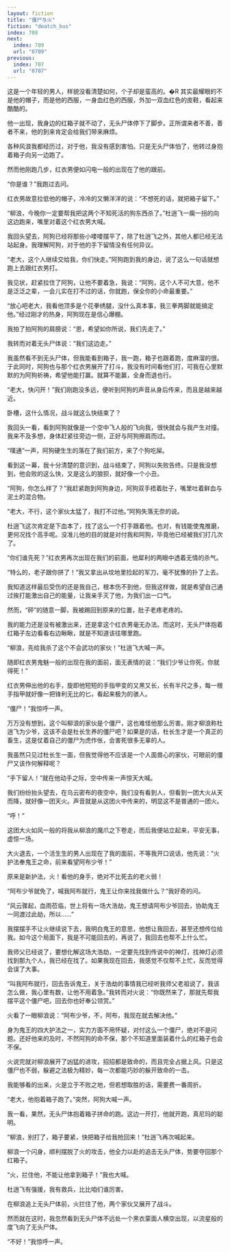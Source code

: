 ```yaml
---
layout: fiction
title: "僵尸与火"
fiction: "deatch_bus"
index: 708
next:
  index: 709
  url: "0709"
previous:
  index: 707
  url: "0707"
---
```

这是一个年轻的男人，样貌没看清楚如何，个子却是蛮高的。�R  其实最耀眼的不是他的帽子，而是他的西服，一身血红色的西服，外加一双血红色的皮鞋，看起来酷酷的。

他一出现，我身边的红箱子就不动了，无头尸体停下了脚步。正所谓来者不善，善者不来，他的到来肯定会给我们带来麻烦。

各种风浪我都经历过，对于他，我没有感到害怕。只是无头尸体怕了，他转过身抱着箱子向另一边跑了。

然而他刚跑几步，红衣男便如闪电一般的出现在了他的跟前。

“你是谁？”我跑过去问。

红衣男故意拉低他的帽子，冷冷的又懒洋洋的说：“不想死的话，就把箱子留下。”

“柳浪，今晚你一定要帮我把这两个不知死活的狗东西杀了。”杜逍飞一瘸一拐的向这边跑来，嘴里对着这个红衣男大喊。

我回头望去，阿狗已经将那些小喽喽摆平了，除了杜逍飞之外，其他人都已经无法站起身。我理解阿狗，对于他的手下留情没有任何异议。

“老大，这个人继续交给我，你们快走。”阿狗跑到我的身边，说了这么一句话就想跑上去跟红衣男打。

我见状，赶紧拉住了阿狗，让他不要着急，我说：“阿狗，这个人不可大意，他不是泛泛之辈，一会儿实在打不过的话，你就跑，保全你的小命最重要。”

“放心吧老大，我看他顶多是个花拳绣腿，没什么真本事，我三拳两脚就能搞定他。”经过刚才的热身，阿狗现在是信心爆棚。

我拍了拍阿狗的肩膀说：“恩，希望如你所说，我们先走了。”

我转而对着无头尸体说：“我们这边走。”

我虽然看不到无头尸体，但我能看到箱子，我一跑，箱子也跟着跑，度麻溜的很。于此同时，阿狗也与那个红衣男展开了打斗，我没有时间看他们打，可我在心里默默的为阿狗祈祷，希望他能打赢。就算不能赢，全身而退也行。

“老大，快闪开！”我们刚跑没多远，便听到阿狗的声音从身后传来，而且是越来越近。

卧槽，这什么情况，战斗就这么快结束了？

我回头一看，看到阿狗就像是一个空中飞人般的飞向我，很快就会与我产生对撞。我来不及多想，身体赶紧往旁边一侧，正好与阿狗擦肩而过。

“噗通”一声，阿狗硬生生的落在了我们前方，来了个狗吃屎。

看到这一幕，我十分清楚的意识到，战斗结束了，阿狗以失败告终。只是我没想到，他会败的这么快，又是这么的狼狈，就好像一个小丑。

“阿狗，你怎么样了？”我赶紧跑到阿狗身边，阿狗双手捂着肚子，嘴里吐着鲜血与泥土的混合物。

“老大，不行，这个家伙太猛了，我打不过他。”阿狗失落无奈的说。

杜逍飞这次肯定是下血本了，找了这么一个打手跟着他。也对，有钱能使鬼推磨，更何况找个高手呢。没准儿他的目的就是对付我和阿狗，毕竟他已经被我们打几次了。

“你们谁先死？”红衣男再次出现在我们的前面，他犀利的两眼中透着无情的杀气。

“特么的，老子跟你拼了！”我又拿出从坟地里捡起的军刀，毫不犹豫的扑了上去。

我知道这样最后受伤的还是我自己，根本伤不到他，但我这样做，就是希望自己通过挨打能激出自己的能量，让我亲手灭了他，为我们出一口气。

然而，“砰”的随意一脚，我被踢回到原来的位置，肚子老疼老疼的。

我的能力还是没有被激出来，还是拿这个红衣男毫无办法。而这时，无头尸体抱着红箱子左边看看右边瞅瞅，就是不知道该往哪里跑。

“柳浪，先给我杀了这个不会武功的家伙！”杜逍飞大喊一声。

随即红衣男鬼魅一般的出现在我的面前，面无表情的说：“我们少爷让你死，你就得死！”

红衣男伸出他的右手，旋即他短短的手指甲变的又黑又长，长有半尺之多，每一根手指甲就好像一把锋利无比的匕，看起来极为的骇人。

“僵尸！”我惊呼一声。

万万没有想到，这个叫柳浪的家伙是个僵尸，这也难怪他那么厉害。刚才柳浪称杜逍飞为少爷，这该不会是杜长生养的僵尸吧？如果是的话，杜长生才是一个真正的畜生，这是仗着自己的僵尸为虎作伥，会害死很多无辜的人。

我虽然只见过杜长生一面，但我觉得他不应该是一个人面兽心的家伙，可眼前的僵尸又该作何解释呢？

“手下留人！”就在他动手之际，空中传来一声惊天大喊。

我们纷纷抬头望去，在乌云密布的夜空中，我们没有看到人，但看到一团大火从天而降，就好像一团天火。声音就是从这团火中传来的，明显这不是普通的一团火。

“呼！”

这团大火如风一般的将我从柳浪的魔爪之下卷走，而后我便站立起来，平安无事，虚惊一场。

大火退去，一个活生生的男人出现在了我的面前，不等我开口说话，他先说：“火护法奉鬼王之命，前来看望阿布少爷！”

原来是新护法，火！看他的身手，绝对不比死去的老火弱！

“阿布少爷就免了，喊我阿布就行，鬼王让你来找我做什么？”我好奇的问。

“风云骤起，血雨莅临，世上将有一场大浩劫，鬼王想请阿布少爷回去，协助鬼王一同渡过此劫，所以……”

我摆摆手不让火继续说下去，我明白鬼王的意思，他想让我回去，甚至还想传位给我。如今这个局面下，我是不可能回去的，再说了，我回去也帮不上什么忙。

我师父已经说了，要想化解这场大浩劫，一定要先找到传说中的神灯，找神灯必须找到那九个人，我已经在找了。如果我现在回去，我感觉不仅帮不上忙，反而觉得会误了大事。

“叫我阿布就行，回去告诉鬼王，关于浩劫的事情我已经听我师父老祖说了，我该怎么做，我心里有数，让他不用着急。”我转而对火说：“你既然来了，那就先帮我摆平这个僵尸吧，回去你也好奉公领赏。”

火看了一眼柳浪说：“阿布少爷，不，阿布，我现在就去解决他。”

身为鬼王的四大护法之一，实力方面不用怀疑，对付这么一个僵尸，绝对不是问题。还好他来的及时，不然阿狗的命不保，那个不知道里面装着什么的红箱子也会不保。

火说完就对柳浪展开了凶猛的进攻，招招都是致命的，而且完全占据上风。只是这僵尸也不弱，躲避之法极为精妙，每一次都能巧妙的躲开致命的一击。

我能够看的出来，火是立于不败之地，但若想取胜的话，需要费一番周折。

“老大，他抱着箱子跑了。”突然，阿狗大喊一声。

我一看，果然，无头尸体抱着箱子拼命的跑。这边一开打，他就开跑，真尼玛的聪明。

“柳浪，别打了，箱子要紧，快把箱子给我抢回来！”杜逍飞再次喊起来。

柳浪一个闪身，顺利摆脱了火的攻击，他全力以赴的追击无头尸体，势要夺回那个红箱子。

“火，拦住他，不能让他拿到箱子！”我也大喊。

杜逍飞有强援，我有救兵，比比咱们谁厉害。

在柳浪追上无头尸体前，火拦住了他，两个家伙又展开了战斗。

然而就在这时，我忽然看到无头尸体不远处一个黑衣蒙面人横空出现，以流星般的度飞向了无头尸体。

“不好！”我惊呼一声。